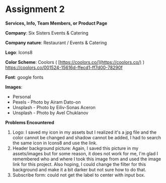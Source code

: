 
# Assignment 2

**Services, Info, Team Members, or Product Page**


**Company**: Six Sisters Events & Catering

**Company nature**: Restaurant / Events & Catering

**Logo**: Icons8

**Color Scheme**: Coolors ( [https://coolors.co/](https://coolors.co/) )
                  https://coolors.co/001524-15616d-ffecd1-ff7d00-78290f

**Font**: google fonts

**Images**: 
- Personal
- Pexels - Photo by Airam Dato-on
- Unsplash - Photo by Eiliv-Sonas Aceron
- Unsplash - Photo by Avel Chuklanov 


**Problems Encountered**
1.  Logo: I saved my icon in my assets but I realized it's a jpg file and the color cannot be changed and shadow cannot be added, I had to search the same icon in Icons8 and use the link.
2. Header background picture: Again, I saved this picture in my assets/images but for some reason, it does not work for me, I'm glad I remembered who and where I took this image from and used the image link for this project. Also hoping, I could change the filter for this background and make it a bit darker but not sure how to do that.
3. Subscribe form: could not get the label to center with input box.
